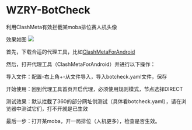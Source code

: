 # WZRY-BotCheck

利用ClashMeta有效拦截某moba排位赛人机头像

效果如图
![](https://290f154.webp.li/202410271435087.jpg)

首先，下载合适的代理工具，比如[ClashMetaForAndroid](https://github.com/MetaCubeX/ClashMetaForAndroid/releases/download/v2.11.1/cmfa-2.11.1-meta-arm64-v8a-release.apk)

然后，打开代理工具（ClashMetaForAndroid）并进行以下操作：

导入文件：配置-右上角+-从文件导入，导入botcheck.yaml文件，保存

开始使用：回到代理工具首页开启代理，必须使用规则模式，节点选择DIRECT

测试效果：默认拦截了360的部分网址供测试（具体看botcheck.yaml），请在浏览器中测试它们，打不开就是已生效

最后一步：打开某moba，开一局排位（人机更多），检查是否生效。
